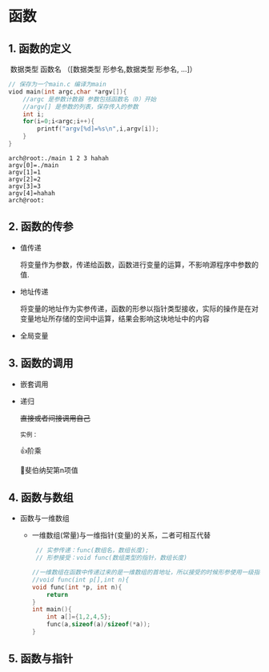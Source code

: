 # 函数

## 1. 函数的定义

​				数据类型     函数名  （[数据类型 形参名,数据类型 形参名, ...]）

```c
// 保存为一个main.c 编译为main
viod main(int argc,char *argv[]){  
    //argc 是参数计数器 参数包括函数名（0）开始
    //argv[] 是参数的列表，保存传入的参数
  	int i;
    for(i=0;i<argc;i++){
        printf("argv[%d]=%s\n",i,argv[i]);
    }  
}
```

```shell
arch@root:./main 1 2 3 hahah
argv[0]=./main
argv[1]=1
argv[2]=2
argv[3]=3
argv[4]=hahah
arch@root:
```



## 2. 函数的传参

* 值传递

  ​	将变量作为参数，传递给函数，函数进行变量的运算，不影响源程序中参数的值.

* 地址传递

    ​     将变量的地址作为实参传递，函数的形参以指针类型接收，实际的操作是在对变量地址所存储的空间中运算，结果会影响这块地址中的内容

* 全局变量

## 3. 函数的调用

* 嵌套调用

* 递归

  ~~直接或者间接调用自己~~

  `实例：`

  👍阶乘

  🐁斐伯纳契第n项值

## 4. 函数与数组

- 函数与一维数组

  * 一维数组(常量)与一维指针(变量)的关系，二者可相互代替 

    ```c
     // 实参传递：func(数组名，数组长度);
     // 形参接受：void func(数组类型的指针，数组长度)
    
    //一维数组在函数中传递过来的是一维数组的首地址，所以接受的时候形参使用一级指针（*p等价与p[]）
    //void func(int p[],int n){
    void func(int *p, int n){
        return 
    }
    int main(){
    	int a[]={1,2,4,5};
        func(a,sizeof(a)/sizeof(*a));
    }
    ```

    

 ## 5. 函数与指针




